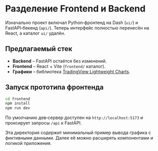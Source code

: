 # Разделение Frontend и Backend

Изначально проект включал Python‑фронтенд на Dash (`ui/`) и FastAPI‑бекенд (`api/`).
Теперь интерфейс полностью перенесён на React, а каталог `ui/` удалён.

## Предлагаемый стек

- **Backend** – FastAPI остаётся без изменений.
- **Frontend** – React + Vite (`frontend/` каталог).
- **Графики** – библиотека [TradingView Lightweight Charts](https://github.com/tradingview/lightweight-charts).

## Запуск прототипа фронтенда

```bash
cd frontend
npm install
npm run dev
```

По умолчанию дев‑сервер доступен на `http://localhost:5173` и проксирует запросы `/api` к FastAPI.

Эта директория содержит минимальный пример вывода графика с фиктивными данными. Далее её можно расширять компонентами и логикой приложения.
